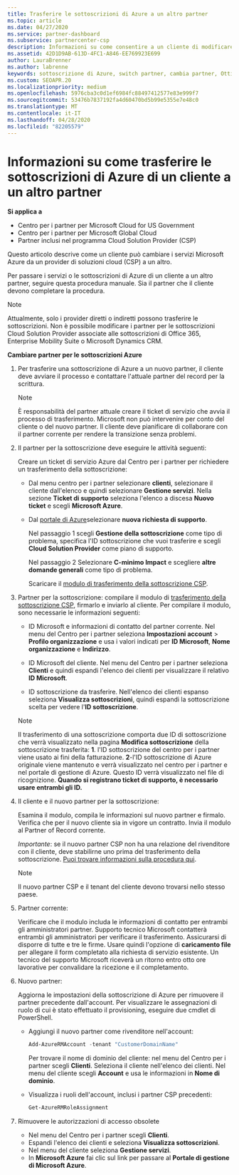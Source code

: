 ```yaml
---
title: Trasferire le sottoscrizioni di Azure a un altro partner
ms.topic: article
ms.date: 04/27/2020
ms.service: partner-dashboard
ms.subservice: partnercenter-csp
description: Informazioni su come consentire a un cliente di modificare il partner del programma CSP associato alle sottoscrizioni di Azure di un cliente.
ms.assetid: 42D1D9AB-613D-4FC1-A846-EE769923E699
author: LauraBrenner
ms.author: labrenne
keywords: sottoscrizione di Azure, switch partner, cambia partner, Ottieni nuovo partner, partner diverso
ms.custom: SEOAPR.20
ms.localizationpriority: medium
ms.openlocfilehash: 5976cba3c0d1ef6984fc88497412577e83e999f7
ms.sourcegitcommit: 53476b7837192fa4d60470bd5b99e5355e7e48c0
ms.translationtype: MT
ms.contentlocale: it-IT
ms.lasthandoff: 04/28/2020
ms.locfileid: "82205579"
---
```

# <a name="learn-how-to-transfer-a-customers-azure-subscriptions-to-another-partner"></a>Informazioni su come trasferire le sottoscrizioni di Azure di un cliente a un altro partner

**Si applica a**

- Centro per i partner per Microsoft Cloud for US Government
- Centro per i partner per Microsoft Global Cloud
- Partner inclusi nel programma Cloud Solution Provider (CSP)

Questo articolo descrive come un cliente può cambiare i servizi Microsoft Azure da un provider di soluzioni cloud (CSP) a un altro.

Per passare i servizi o le sottoscrizioni di Azure di un cliente a un altro partner, seguire questa procedura manuale. Sia il partner che il cliente devono completare la procedura.

>[!Note]  
>Attualmente, solo i provider diretti o indiretti possono trasferire le sottoscrizioni.
>Non è possibile modificare i partner per le sottoscrizioni Cloud Solution Provider associate alle sottoscrizioni di Office 365, Enterprise Mobility Suite o Microsoft Dynamics CRM.

**Cambiare partner per le sottoscrizioni Azure**

1. Per trasferire una sottoscrizione di Azure a un nuovo partner, il cliente deve avviare il processo e contattare l'attuale partner del record per la scrittura.

   >[!Note]
   >È responsabilità del partner attuale creare il ticket di servizio che avvia il processo di trasferimento. Microsoft non può intervenire per conto del cliente o del nuovo partner. Il cliente deve pianificare di collaborare con il partner corrente per rendere la transizione senza problemi.

2. Il partner per la sottoscrizione deve eseguire le attività seguenti:

   Creare un ticket di servizio Azure dal Centro per i partner per richiedere un trasferimento della sottoscrizione:

   - Dal menu centro per i partner selezionare **clienti**, selezionare il cliente dall'elenco e quindi selezionare **Gestione servizi**. Nella sezione **Ticket di supporto** seleziona l'elenco a discesa **Nuovo ticket** e scegli **Microsoft Azure**.

   - Dal [portale di Azure](https://portal.azure.com)selezionare **nuova richiesta di supporto**.

     Nel passaggio 1 scegli **Gestione della sottoscrizione** come tipo di problema, specifica l'ID sottoscrizione che vuoi trasferire e scegli **Cloud Solution Provider** come piano di supporto.

     Nel passaggio 2 Selezionare **C-minimo Impact** e scegliere **altre domande generali** come tipo di problema.

     Scaricare il [modulo di trasferimento della sottoscrizione CSP](https://assets.windowsphone.com/5222c408-e546-4e01-b72a-2ec7d4c43d57/CSP_Subscription_Transfer_Form_Azure_InvariantCulture_Default.zip).

3. Partner per la sottoscrizione: compilare il modulo di [trasferimento della sottoscrizione CSP](https://assets.windowsphone.com/5222c408-e546-4e01-b72a-2ec7d4c43d57/CSP_Subscription_Transfer_Form_Azure_InvariantCulture_Default.zip), firmarlo e inviarlo al cliente. Per compilare il modulo, sono necessarie le informazioni seguenti:

   - ID Microsoft e informazioni di contatto del partner corrente. Nel menu del Centro per i partner seleziona **Impostazioni account** &gt; **Profilo organizzazione** e usa i valori indicati per **ID Microsoft**, **Nome organizzazione** e **Indirizzo**.

   - ID Microsoft del cliente. Nel menu del Centro per i partner seleziona **Clienti** e quindi espandi l'elenco dei clienti per visualizzare il relativo **ID Microsoft**.

   - ID sottoscrizione da trasferire. Nell'elenco dei clienti espanso seleziona **Visualizza sottoscrizioni**, quindi espandi la sottoscrizione scelta per vedere l'**ID sottoscrizione**.

   >[!Note]
   >Il trasferimento di una sottoscrizione comporta due ID di sottoscrizione che verrà visualizzato nella pagina **Modifica sottoscrizione** della sottoscrizione trasferita: **1**. l'ID sottoscrizione del centro per i partner viene usato ai fini della fatturazione. **2**-l'ID sottoscrizione di Azure originale viene mantenuto e verrà visualizzato nel centro per i partner e nel portale di gestione di Azure. Questo ID verrà visualizzato nel file di ricognizione.  **Quando si registrano ticket di supporto, è necessario usare entrambi gli ID.**

4. Il cliente e il nuovo partner per la sottoscrizione:

   Esamina il modulo, compila le informazioni sul nuovo partner e firmalo. Verifica che per il nuovo cliente sia in vigore un contratto. Invia il modulo al Partner of Record corrente.

   *Importante*: se il nuovo partner CSP non ha una relazione del rivenditore con il cliente, deve stabilirne uno prima del trasferimento della sottoscrizione. [Puoi trovare informazioni sulla procedura qui](request-a-relationship-with-a-customer.md).

   >[!Note]
   >Il nuovo partner CSP e il tenant del cliente devono trovarsi nello stesso paese. 

5. Partner corrente:

   Verificare che il modulo includa le informazioni di contatto per entrambi gli amministratori partner. Supporto tecnico Microsoft contatterà entrambi gli amministratori per verificare il trasferimento. Assicurarsi di disporre di tutte e tre le firme. Usare quindi l'opzione di **caricamento file** per allegare il form completato alla richiesta di servizio esistente. Un tecnico del supporto Microsoft riceverà un ritorno entro otto ore lavorative per convalidare la ricezione e il completamento.

6. Nuovo partner:

   Aggiorna le impostazioni della sottoscrizione di Azure per rimuovere il partner precedente dall'account. Per visualizzare le assegnazioni di ruolo di cui è stato effettuato il provisioning, eseguire due cmdlet di PowerShell.

   - Aggiungi il nuovo partner come rivenditore nell'account:

     ```powershell
     Add-AzureRMAccount -tenant "CustomerDomainName"
     ```

     Per trovare il nome di dominio del cliente: nel menu del Centro per i partner scegli **Clienti**. Seleziona il cliente nell'elenco dei clienti. Nel menu del cliente scegli **Account** e usa le informazioni in **Nome di dominio**.

   - Visualizza i ruoli dell'account, inclusi i partner CSP precedenti:

     ```powershell
     Get-AzureRMRoleAssignment
     ```

7. Rimuovere le autorizzazioni di accesso obsolete

   - Nel menu del Centro per i partner scegli **Clienti**.
   - Espandi l'elenco dei clienti e seleziona **Visualizza sottoscrizioni**.
   - Nel menu del cliente seleziona **Gestione servizi**.
   - In **Microsoft Azure** fai clic sul link per passare al **Portale di gestione di Microsoft Azure**.